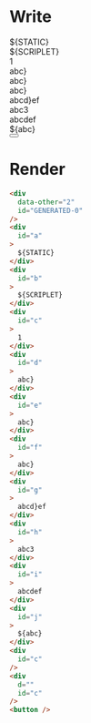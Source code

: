 # Write
  <!--M#s0-0--><div id="1" data-other=2></div><div id=a>${STATIC}</div><div id=b>${SCRIPLET}</div><div id=c>1</div><div id=d>abc}</div><div id=e>abc}</div><div id=f>abc}</div><div id=g>abcd}ef</div><div id=h>abc3</div><div id=i>abcdef</div><div id=j>${abc}</div><div id=c></div><div id=c d></div><button></button><!--M/--><script>$MC=(window.$MC||[]).concat({"w":[["s0-0",0,{"renderBody":null},{"f":1,"r":null}]],"t":["<fixture-dir>/template.marko"]})</script>

# Render
```html
<div
  data-other="2"
  id="GENERATED-0"
/>
<div
  id="a"
>
  ${STATIC}
</div>
<div
  id="b"
>
  ${SCRIPLET}
</div>
<div
  id="c"
>
  1
</div>
<div
  id="d"
>
  abc}
</div>
<div
  id="e"
>
  abc}
</div>
<div
  id="f"
>
  abc}
</div>
<div
  id="g"
>
  abcd}ef
</div>
<div
  id="h"
>
  abc3
</div>
<div
  id="i"
>
  abcdef
</div>
<div
  id="j"
>
  ${abc}
</div>
<div
  id="c"
/>
<div
  d=""
  id="c"
/>
<button />
```